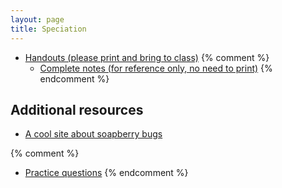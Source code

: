 ```yaml
---
layout: page
title: Speciation
---
```


* [Handouts (please print and bring to class)](/materials/speciation.handouts.pdf)
{% comment %} 
  * [Complete notes (for reference only, no need to print)](/materials/speciation.complete.pdf)
{% endcomment %} 

## Additional resources
* [A cool site about soapberry bugs](http://www.soapberrybug.org/01_cms/details.asp)

{% comment %} 
* [Practice questions](speciation_ques.html)
{% endcomment %} 


